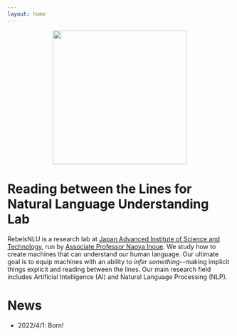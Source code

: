 ```yaml
---
layout: home
---
```


<link rel="stylesheet" type="text/css" href="css/style.css" />

<p align="center">
  <img src="./imgs/rebels_logo.jpeg" style="width:300px"/>
</p>


# Reading between the Lines for Natural Language Understanding Lab

RebelsNLU is a research lab at <a href="https://www.jaist.ac.jp/english/">Japan Advanced Institute of Science and Technology</a>, run by <a href="https://naoya-i.github.io/">Associate Professor Naoya Inoue</a>.
We study how to create machines that can understand our human language.
Our ultimate goal is to equip machines with an ability to *infer something*--making implicit things explicit and reading between the lines.
Our main research field includes Artificial Intelligence (AI) and Natural Language Processing (NLP).


# News

- 2022/4/1: Born!
